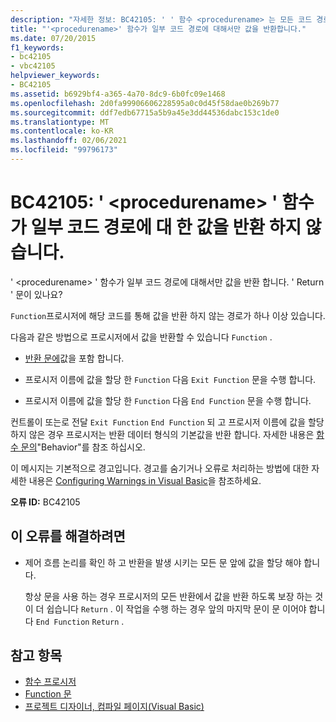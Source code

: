 ```yaml
---
description: "자세한 정보: BC42105: ' ' 함수 <procedurename> 는 모든 코드 경로에서 값을 반환 하지 않습니다."
title: "'<procedurename>' 함수가 일부 코드 경로에 대해서만 값을 반환합니다."
ms.date: 07/20/2015
f1_keywords:
- bc42105
- vbc42105
helpviewer_keywords:
- BC42105
ms.assetid: b6929bf4-a365-4a70-8dc9-6b0fc09e1468
ms.openlocfilehash: 2d0fa99906606228595a0c0d45f58dae0b269b77
ms.sourcegitcommit: ddf7edb67715a5b9a45e3dd44536dabc153c1de0
ms.translationtype: MT
ms.contentlocale: ko-KR
ms.lasthandoff: 02/06/2021
ms.locfileid: "99796173"
---
```

# <a name="bc42105-function-procedurename-doesnt-return-a-value-on-all-code-paths"></a>BC42105: ' \<procedurename> ' 함수가 일부 코드 경로에 대 한 값을 반환 하지 않습니다.

' \<procedurename> ' 함수가 일부 코드 경로에 대해서만 값을 반환 합니다. ' Return ' 문이 있나요?

 `Function`프로시저에 해당 코드를 통해 값을 반환 하지 않는 경로가 하나 이상 있습니다.

 다음과 같은 방법으로 프로시저에서 값을 반환할 수 있습니다 `Function` .

- [반환 문에](../statements/return-statement.md)값을 포함 합니다.

- 프로시저 이름에 값을 할당 한 `Function` 다음 `Exit Function` 문을 수행 합니다.

- 프로시저 이름에 값을 할당 한 `Function` 다음 `End Function` 문을 수행 합니다.

 컨트롤이 또는로 전달 `Exit Function` `End Function` 되 고 프로시저 이름에 값을 할당 하지 않은 경우 프로시저는 반환 데이터 형식의 기본값을 반환 합니다. 자세한 내용은 [함수 문의](../statements/function-statement.md)"Behavior"를 참조 하십시오.

 이 메시지는 기본적으로 경고입니다. 경고를 숨기거나 오류로 처리하는 방법에 대한 자세한 내용은 [Configuring Warnings in Visual Basic](/visualstudio/ide/configuring-warnings-in-visual-basic)을 참조하세요.

 **오류 ID:** BC42105

## <a name="to-correct-this-error"></a>이 오류를 해결하려면

- 제어 흐름 논리를 확인 하 고 반환을 발생 시키는 모든 문 앞에 값을 할당 해야 합니다.

     항상 문을 사용 하는 경우 프로시저의 모든 반환에서 값을 반환 하도록 보장 하는 것이 더 쉽습니다 `Return` . 이 작업을 수행 하는 경우 앞의 마지막 문이 문 이어야 합니다 `End Function` `Return` .

## <a name="see-also"></a>참고 항목

- [함수 프로시저](../../programming-guide/language-features/procedures/function-procedures.md)
- [Function 문](../statements/function-statement.md)
- [프로젝트 디자이너, 컴파일 페이지(Visual Basic)](/visualstudio/ide/reference/compile-page-project-designer-visual-basic)
